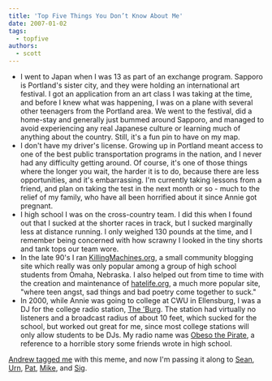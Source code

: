 ```yaml
---
title: 'Top Five Things You Don’t Know About Me'
date: 2007-01-02
tags:
  - topfive
authors:
  - scott
---
```


- I went to Japan when I was 13 as part of an exchange program. Sapporo is Portland's sister city, and they were holding an international art festival. I got an application from an art class I was taking at the time, and before I knew what was happening, I was on a plane with several other teenagers from the Portland area. We went to the festival, did a home-stay and generally just bummed around Sapporo, and managed to avoid experiencing any real Japanese culture or learning much of anything about the country. Still, it's a fun pin to have on my map.
- I don't have my driver's license. Growing up in Portland meant access to one of the best public transportation programs in the nation, and I never had any difficulty getting around. Of course, it's one of those things where the longer you wait, the harder it is to do, because there are less opportunities, and it's embarrassing. I'm currently taking lessons from a friend, and plan on taking the test in the next month or so - much to the relief of my family, who have all been horrified about it since Annie got pregnant.
- I high school I was on the cross-country team. I did this when I found out that I sucked at the shorter races in track, but I sucked marginally less at distance running. I only weighed 130 pounds at the time, and I remember being concerned with how scrawny I looked in the tiny shorts and tank tops our team wore.
- In the late 90's I ran [KillingMachines.org](http://killingmachines.spaceninja.com/), a small community blogging site which really was only popular among a group of high school students from Omaha, Nebraska. I also helped out from time to time with the creation and maintenance of [hatelife.org](http://hatelife.spaceninja.com/), a much more popular site, "where teen angst, sad things and bad poetry come together to suck."
- In 2000, while Annie was going to college at CWU in Ellensburg, I was a DJ for the college radio station, [The 'Burg](http://www.881theburg.com/). The station had virtually no listeners and a broadcast radius of about 10 feet, which sucked for the school, but worked out great for me, since most college stations will only allow students to be DJs. My radio name was [Obeso the Pirate](http://spaceninja.local/site-archives/personal/v3/text/obeso.html), a reference to a horrible story some friends wrote in high school.

[Andrew tagged me](http://www.andrewdothay.net/PermaLink,guid,0dcbaa56-1a3f-48f1-88f7-ea0078d4735a.aspx) with this meme, and now I'm passing it along to [Sean](http://nyarlo.net/), [Urn](http://alt3t.net/blog/), [Pat](http://journal.toddsville.com/), [Mike](http://mike.karikas.com/), and [Sig](http://sigspace.net/).
